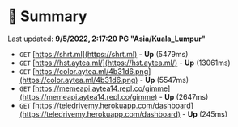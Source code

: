 # 📖 Summary
Last updated: **9/5/2022, 2:17:20 PG "Asia/Kuala_Lumpur"**

- `GET` [https://shrt.ml](https://shrt.ml) - **Up** (5479ms)
- `GET` [https://hst.aytea.ml/](https://hst.aytea.ml/) - **Up** (13061ms)
- `GET` [https://color.aytea.ml/4b31d6.png](https://color.aytea.ml/4b31d6.png) - **Up** (5547ms)
- `GET` [https://memeapi.aytea14.repl.co/gimme](https://memeapi.aytea14.repl.co/gimme) - **Up** (2647ms)
- `GET` [https://teledrivemy.herokuapp.com/dashboard](https://teledrivemy.herokuapp.com/dashboard) - **Up** (245ms)
